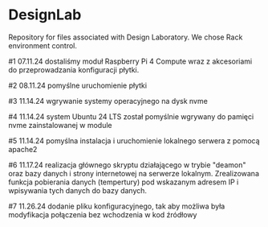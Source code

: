 # DesignLab
Repository for files associated with Design Laboratory. 
We chose Rack environment control.

#1
07.11.24 dostaliśmy moduł Raspberry Pi 4 Compute wraz z akcesoriami do przeprowadzania konfiguracji płytki.

#2
08.11.24 pomyślne uruchomienie płytki

#3
11.14.24 wgrywanie systemy operacyjnego na dysk nvme 

#4
11.14.24 system Ubuntu 24 LTS został pomyślnie wgrywany do pamięci nvme zainstalowanej w module

#5
11.14.24 pomyślna instalacja i uruchomienie lokalnego serwera z pomocą apache2

#6
11.17.24 realizacja głównego skryptu działającego w trybie "deamon" oraz bazy danych i strony internetowej na serwerze lokalnym.
Zrealizowana funkcja pobierania danych (tempertury) pod wskazanym adresem IP i wpisywania tych danych do bazy danych.

#7
11.26.24 dodanie pliku konfiguracyjnego, tak aby możliwa była modyfikacja połączenia bez wchodzenia w kod źródłowy